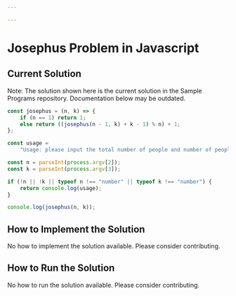 ```yaml
---

---
```


# Josephus Problem in Javascript

## Current Solution

Note: The solution shown here is the current solution in the Sample Programs repository. Documentation below may be outdated.

```Javascript
const josephus = (n, k) => {
    if (n == 1) return 1;
    else return ((josephus(n - 1, k) + k - 1) % n) + 1;
};

const usage =
    "Usage: please input the total number of people and number of people to skip.";

const n = parseInt(process.argv[2]);
const k = parseInt(process.argv[3]);

if (!n || !k || typeof n !== "number" || typeof k !== "number") {
    return console.log(usage);
}

console.log(josephus(n, k));

```

## How to Implement the Solution

No how to implement the solution available. Please consider contributing.

## How to Run the Solution

No how to run the solution available. Please consider contributing.